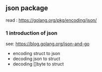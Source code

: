 
## json package

read : https://golang.org/pkg/encoding/json/

### 1 introduction of json

see: https://blog.golang.org/json-and-go

* encoding struct to json
* decoding json to struct
* decoding []byte to struct



